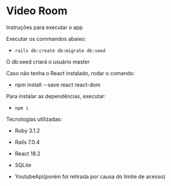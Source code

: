 # Video Room

Instruções para executar o app

Executar os commandos abaixo:

* `rails db:create db:migrate db:seed`

O db:seed criará o usuário master

Caso não tenha o React instalado, rodar o comando:

* npm install --save react react-dom

Para instalar as dependências, executar:

* `npm i`



Tecnologias utilizadas:

* Ruby 3.1.2

* Rails 7.0.4

* React 18.2

* SQLite

* YoutubeApi(porém foi retirada por causa do limite de acesso)
